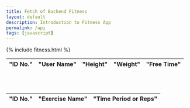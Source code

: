 ```yaml
---
title: Fetch of Backend Fitness
layout: default
description: Introduction to Fitness App   
permalink: /api
tags: [javascript]
---
```


{% include fitness.html %}

<table>
        <thead>
          <tr>
              <th>"ID No."</th>
              <th>"User Name"</th>
              <th>"Height"</th>
              <th>"Weight"</th>
              <th>"Free Time"</th>
          </tr>
        </thead>
        <tbody id="ref_id">
    <script>
      {
                    //const url = "https://fitness.nighthawkcoders.tk/api/v1/users";
                    const url = "http://localhost:8080/api/v1/users";
                    const resultContainer  = document.getElementById("ref_id");
                    fetch(url)
                    .then(res => res.json())
                    .then((data) => {
                    alert("Fetching data..........");
                    for (const rs of data)
                    {
                        const tr = document.createElement("tr");
                        const n1 = document.createElement("td");
                        const n2 = document.createElement("td");    
                        const n3 = document.createElement("td");
                        const n4 = document.createElement("td");    
                        const n5 = document.createElement("td");
                        n1.innerHTML = rs.id;
                        n2.innerHTML = rs.name;
                        n3.innerHTML = rs.height1+"'"+rs.height2+"\"";
                        n4.innerHTML = rs.weight;
                        n5.innerHTML = rs.freetime;
                        tr.appendChild(n1);
                        tr.appendChild(n2);
                        tr.appendChild(n3);
                        tr.appendChild(n4);
                        tr.appendChild(n5);
                        // add HTML to container
                        resultContainer.appendChild(tr);
                       // alert(rs.name);
                    }
                    })
                    .catch(err => { throw err });
                }
    </script>
</tbody>
</table>
<br>
<br>
<table>
        <thead>
          <tr>
              <th>"ID No."</th>
              <th>"Exercise Name"</th>
              <th>"Time Period or Reps"</th>
          </tr>
        </thead>
        <tbody id="refid">
    <script>
      {
                    //const url = "https://fitness.nighthawkcoders.tk/api/v1/fitnessApp";
                    const url = "http://localhost:8080/api/v1/fitnessApp";
                    const resultContainer1  = document.getElementById("refid");
                    fetch(url)
                    .then(res => res.json())
                    .then((data) => {
                    alert("Fetching data..........");
                    for (const rs of data)
                    {
                        const tr1 = document.createElement("tr");
                        const n11 = document.createElement("td");
                        const n21 = document.createElement("td");    
                        const n31 = document.createElement("td");
                        n11.innerHTML = rs.id;
                        n21.innerHTML = rs.exerciseName;
                        n31.innerHTML = rs.timePeriod;
                        tr1.appendChild(n11);
                        tr1.appendChild(n21);
                        tr1.appendChild(n31);
                        // add HTML to container
                        resultContainer1.appendChild(tr1);
                       // alert(rs.exerciseName);
                    }
                    })
                    .catch(err => { throw err });
                }
    </script>
    </tbody>
    </table>
